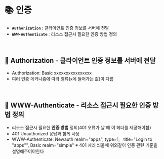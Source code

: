 # 📚 인증
- **`Authorization`** : 클라이언트 인증 정보를 서버에 전달 
- **`WWW-Authenticate`** : 리소스 접근시 필요한 인증 방법 정의

<br>

## 🔎 Authorization - 클라이언트 인증 정보를 서버에 전달
- Authorization: Basic xxxxxxxxxxxxxxxx
- 여러 인증 메커니즘에 따라 벨류(x에 들어가는 값)이 다름

<br>

## 🔎 WWW-Authenticate - 리소스 접근시 필요한 인증 방법 정의
- 리소스 접근시 필요한 **인증 방법** 정의(401 오류가 날 때 이 헤더를 제공해야함)
- 401 Unauthorized 응답과 함께 사용 
- WWW-Authenticate: Newauth realm="apps", type=1,  
title="Login to \"apps\"", Basic realm="simple"
※ 401 에러 띄울때 위와같이 인증 관련 기준을 설명해주어야한다 
